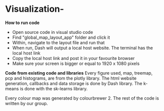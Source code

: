 # Visualization-

**How to run code**
- Open source code in visual studio code
- Find "global_map_layout_app" folder and click it
- Within, navigate to the layout file and run that
- When run, Dash will output a local host website. The terminal has the local host link
- Copy the local host link and post it in your favourite browser
- Make sure your screen is bigger or equal to 1920 x 1080 pixels

**Code from existing code and libraries**
Every figure used, map, treemap, pcp and histograms, are from the plotly library.
The html website generation, callbacks and data storage is done by Dash library.
The k-means is done with the sk-learns library.

Every colour map was generated by colourbrewer 2.
The rest of the code is written by our group.